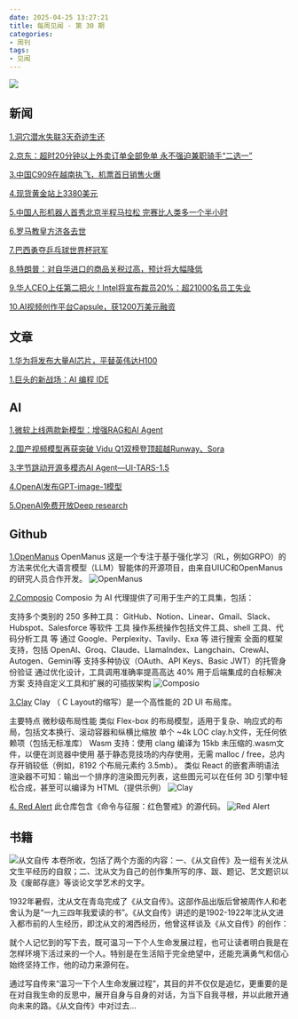 ```yaml
---
date: 2025-04-25 13:27:21
title: 每周见闻 - 第 30 期
categories:
- 周刊
tags:
- 见闻
---
```

![](/images/2025/20250425132905.jpg)

## 新闻
[1.洞穴潜水失联3天奇迹生还](https://mp.weixin.qq.com/s/TiNv_9-vyV_aCMv7KFYbLQ)

[2.京东：超时20分钟以上外卖订单全部免单 永不强迫兼职骑手“二选一”](https://tech.ifeng.com/c/8ij7BdYmS88)

[3.中国C909在越南执飞，机票首日销售火爆](https://mp.weixin.qq.com/s/XxFbBR63YxORU-_b5AvNzA)

[4.现货黄金站上3380美元](https://mp.weixin.qq.com/s/n59myyhdJ1c_HnsmSkJlog)

[5.中国人形机器人首秀北京半程马拉松 完赛比人类多一个半小时](https://www.zaobao.com/news/china/story20250419-6213102)

[6.罗马教皇方济各去世](https://world.huanqiu.com/article/4MMp2jVrRKG)

[7.巴西勇夺乒乓球世界杯冠军](https://mp.weixin.qq.com/s/2k14phq47snr-GEY2Cxo8g)

[8.特朗普：对自华进口的商品关税过高，预计将大幅降低](https://mp.weixin.qq.com/s/X5GYhFNhiI0v7dhqZvVgkA)

[9.华人CEO上任第二把火！Intel将宣布裁员20%：超21000名员工失业](https://tech.ifeng.com/c/8impqmm8tWJ)

[10.AI视频创作平台Capsule，获1200万美元融资](https://mp.weixin.qq.com/s/6Lew4QbNinC_0j-oL3rwQg)

## 文章
[1.华为将发布大量AI芯片，平替英伟达H100](https://mp.weixin.qq.com/s/EUa0AELotkDkngfiUOelnQ)

[1.巨头的新战场：AI 编程 IDE](https://mp.weixin.qq.com/s/GOyH0dZP5_XnM-7c2vtm5g)

## AI
[1.微软上线两款新模型：增强RAG和AI Agent](https://mp.weixin.qq.com/s/eSMMsxbT73YdFL0KUwD8Xw)

[2.国产视频模型再获突破 Vidu Q1双榜登顶超越Runway、Sora](https://tech.ifeng.com/c/8ilBQULHrtN)

[3.字节跳动开源多模态AI Agent—UI-TARS-1.5](https://mp.weixin.qq.com/s/EAUrcNzx-34vp4dVact2cQ)

[4.OpenAI发布GPT-image-1模型](https://mp.weixin.qq.com/s/m64PRJMgrZVfhGlDMuawfQ)

[5.OpenAI免费开放Deep research](https://mp.weixin.qq.com/s/EX3FMm6nZp5Ixi2-I6AhLQ)

## Github
[1.OpenManus](https://github.com/mannaandpoem/OpenManus?tab=readme-ov-file)
OpenManus 这是一个专注于基于强化学习（RL，例如GRPO）的方法来优化大语言模型（LLM）智能体的开源项目，由来自UIUC和OpenManus的研究人员合作开发。
![OpenManus](/images/2025/20250425133902.png)

[2.Composio](https://github.com/ComposioHQ/composio)
Composio 为 AI 代理提供了可用于生产的工具集，包括：

支持多个类别的 250 多种工具：
GitHub、Notion、Linear、Gmail、Slack、Hubspot、Salesforce 等软件 工具
操作系统操作包括文件工具、shell 工具、代码分析工具 等
通过 Google、Perplexity、Tavily、Exa 等 进行搜索
全面的框架支持，包括 OpenAI、Groq、Claude、LlamaIndex、Langchain、CrewAI、Autogen、Gemini等
支持多种协议（OAuth、API Keys、Basic JWT）的托管身份验证
通过优化设计，工具调用准确率提高高达 40%
用于后端集成的白标解决方案
支持自定义工具和扩展的可插拔架构
![Composio](/images/2025/20250425134050.png)

[3.Clay](https://github.com/nicbarker/clay)
Clay （ C Layout的缩写）是一个高性能的 2D UI 布局库。

主要特点
微秒级布局性能
类似 Flex-box 的布局模型，适用于复杂、响应式的布局，包括文本换行、滚​​动容器和纵横比缩放
单个 ~4k LOC clay.h文件，无任何依赖项（包括无标准库）
Wasm 支持：使用 clang 编译为 15kb 未压缩的.wasm文件，以便在浏览器中使用
基于静态竞技场的内存使用，无需 malloc / free，总内存开销较低（例如，8192 个布局元素约 3.5mb）。
类似 React 的嵌套声明语法
渲染器不可知：输出一个排序的渲染图元列表，这些图元可以在任何 3D 引擎中轻松合成，甚至可以编译为 HTML（提供示例）
![Clay](/images/2025/20250425134243.png)

[4. Red Alert](https://github.com/electronicarts/CnC_Red_Alert)
此仓库包含《命令与征服：红色警戒》的源代码。
![ Red Alert](/images/2025/20250425134351.png)

## 书籍

![从文自传](/images/2025/s3390444.jpg)
本卷所收，包括了两个方面的内容：一、《从文自传》及一组有关沈从文生平经历的自叙；二、沈从文为自己的创作集所写的序、跋、题记、艺文题识以及《废邮存底》等谈论文学艺术的文字。

1932年暑假，沈从文在青岛完成了《从文自传》。这部作品出版后曾被周作人和老舍认为是“一九三四年我爱读的书”。《从文自传》讲述的是1902-1922年沈从文进入都市前的人生经历，即沈从文的湘西经历，他曾这样谈及《从文自传》的创作：

就个人记忆到的写下去，既可温习一下个人生命发展过程，也可让读者明白我是在怎样环境下活过来的一个人。特别是在生活陷于完全绝望中，还能充满勇气和信心始终坚持工作，他的动力来源何在。

通过写自传来“温习一下个人生命发展过程”，其目的并不仅仅是追忆，更重要的是在对自我生命的反思中，展开自身与自身的对话，为当下自我寻根，并以此敞开通向未来的路。《从文自传》中对过去...

